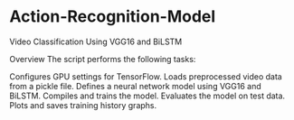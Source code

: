 # Action-Recognition-Model
Video Classification Using VGG16 and BiLSTM


Overview
The script performs the following tasks:

Configures GPU settings for TensorFlow.
Loads preprocessed video data from a pickle file.
Defines a neural network model using VGG16 and BiLSTM.
Compiles and trains the model.
Evaluates the model on test data.
Plots and saves training history graphs.
